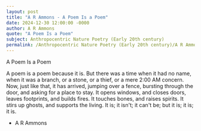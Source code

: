 ```yaml
---
layout: post
title: "A R Ammons - A Poem Is a Poem"
date: 2024-12-30 12:00:00 -0000
author: A R Ammons
quote: "A Poem Is a Poem"
subject: Anthropocentric Nature Poetry (Early 20th century)
permalink: /Anthropocentric Nature Poetry (Early 20th century)/A R Ammons/A R Ammons - A Poem Is a Poem
---
```


A Poem Is a Poem

A poem is a poem
  because it is.
But there was a time
  when it had no name,
when it was a branch,
  or a stone,
  or a thief,
  or a mere
  2:00 AM concern.
Now, just like that,
  it has arrived,
jumping over a fence,
  bursting through the door,
  and asking for a place to stay.
It opens windows,
  and closes doors,
  leaves footprints,
  and builds fires.
It touches bones,
  and raises spirits.
It stirs up ghosts,
  and supports the living.
It is;
  it isn't; it can't be;
but it is; it is; it is.

- A R Ammons
